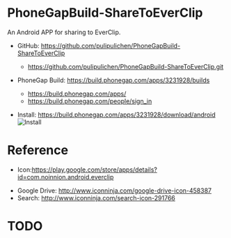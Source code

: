 # PhoneGapBuild-ShareToEverClip
An Android APP for sharing to EverClip.

- GitHub: https://github.com/pulipulichen/PhoneGapBuild-ShareToEverClip
    * https://github.com/pulipulichen/PhoneGapBuild-ShareToEverClip.git

- PhoneGap Build: https://build.phonegap.com/apps/3231928/builds
    * https://build.phonegap.com/apps/
    * https://build.phonegap.com/people/sign_in

- Install: https://build.phonegap.com/apps/3231928/download/android
![Install](https://chart.googleapis.com/chart?chs=116x116&cht=qr&chl=https://build.phonegap.com/apps/3231928/install/7ybfhdGJNaD9RHVPonwe&chld=L|1&choe=UTF-8)

# Reference
- Icon:https://play.google.com/store/apps/details?id=com.noinnion.android.everclip
* Google Drive: http://www.iconninja.com/google-drive-icon-458387
* Search: http://www.iconninja.com/search-icon-291766

# TODO